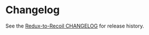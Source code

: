 # Changelog

See the [Redux-to-Recoil CHANGELOG](./packages/redux-to-recoil/CHANGELOG.md) for release history.
